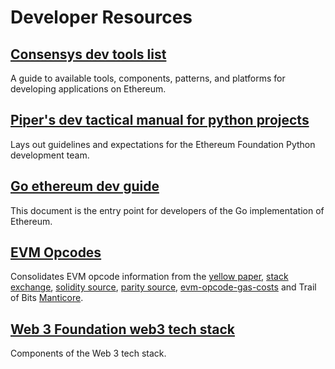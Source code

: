 Developer Resources
=========================   

## [Consensys dev tools list](https://github.com/ConsenSys/ethereum-developer-tools-list)   
A guide to available tools, components, patterns, and platforms for developing applications on Ethereum.   

## [Piper's dev tactical manual for python projects](https://github.com/pipermerriam/ethereum-dev-tactical-manual)   

Lays out guidelines and expectations for the Ethereum Foundation Python development team.   

## [Go ethereum dev guide](https://github.com/ethereum/go-ethereum/wiki/Developers-Guide)   

This document is the entry point for developers of the Go implementation of Ethereum.   

## [EVM Opcodes](https://github.com/trailofbits/evm-opcodes)   

Consolidates EVM opcode information from the [yellow paper](http://gavwood.com/paper.pdf), [stack exchange](https://ethereum.stackexchange.com/questions/119/what-opcodes-are-available-for-the-ethereum-evm), [solidity source](https://github.com/ethereum/solidity/blob/c61610302aa2bfa029715b534719d25fe3949059/libevmasm/Instruction.h#L40), [parity source](https://github.com/paritytech/parity/blob/d365281cce919edc42340c97ce212f49d9447d2d/ethcore/evm/src/instructions.rs#L311), [evm-opcode-gas-costs](https://github.com/djrtwo/evm-opcode-gas-costs/blob/master/opcode-gas-costs_EIP-150_revision-1e18248_2017-04-12.csv) and Trail of Bits  [Manticore](https://github.com/trailofbits/manticore/blob/c6f457d72e1164c4c8c6d0256fe9b8b765d2cb24/manticore/platforms/evm.py#L590).   

## [Web 3 Foundation web3 tech stack](https://github.com/w3f/Web3-wiki/wiki)   

Components of the Web 3 tech stack.
